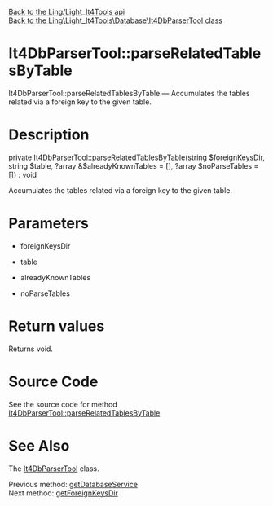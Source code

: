 [Back to the Ling/Light_It4Tools api](https://github.com/lingtalfi/Light_It4Tools/blob/master/doc/api/Ling/Light_It4Tools.md)<br>
[Back to the Ling\Light_It4Tools\Database\It4DbParserTool class](https://github.com/lingtalfi/Light_It4Tools/blob/master/doc/api/Ling/Light_It4Tools/Database/It4DbParserTool.md)


It4DbParserTool::parseRelatedTablesByTable
================



It4DbParserTool::parseRelatedTablesByTable — Accumulates the tables related via a foreign key to the given table.




Description
================


private [It4DbParserTool::parseRelatedTablesByTable](https://github.com/lingtalfi/Light_It4Tools/blob/master/doc/api/Ling/Light_It4Tools/Database/It4DbParserTool/parseRelatedTablesByTable.md)(string $foreignKeysDir, string $table, ?array &$alreadyKnownTables = [], ?array $noParseTables = []) : void




Accumulates the tables related via a foreign key to the given table.




Parameters
================


- foreignKeysDir

    

- table

    

- alreadyKnownTables

    

- noParseTables

    


Return values
================

Returns void.








Source Code
===========
See the source code for method [It4DbParserTool::parseRelatedTablesByTable](https://github.com/lingtalfi/Light_It4Tools/blob/master/Database/It4DbParserTool.php#L547-L566)


See Also
================

The [It4DbParserTool](https://github.com/lingtalfi/Light_It4Tools/blob/master/doc/api/Ling/Light_It4Tools/Database/It4DbParserTool.md) class.

Previous method: [getDatabaseService](https://github.com/lingtalfi/Light_It4Tools/blob/master/doc/api/Ling/Light_It4Tools/Database/It4DbParserTool/getDatabaseService.md)<br>Next method: [getForeignKeysDir](https://github.com/lingtalfi/Light_It4Tools/blob/master/doc/api/Ling/Light_It4Tools/Database/It4DbParserTool/getForeignKeysDir.md)<br>

